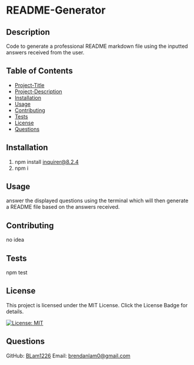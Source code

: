 
# README-Generator

## Description 
  Code to generate a professional README markdown file using the inputted answers received from the user.

## Table of Contents
* [Project-Title](#project-title)
* [Project-Description](#project-description)
* [Installation](#installation)
* [Usage](#usage)
* [Contributing](#contributing)
* [Tests](#tests)
* [License](#license)
* [Questions](#questions)

## Installation
1. npm install inquirer@8.2.4
2. npm i

## Usage
answer the displayed questions using the terminal which will then generate a README file based on the answers received.

## Contributing
no idea

## Tests
  npm test

## License
This project is licensed under the MIT License. Click the License Badge for details.

[![License: MIT](https://img.shields.io/badge/License-MIT-yellow.svg)](https://opensource.org/licenses/MIT)

## Questions
  GitHub: [BLam1226](https://github.com/BLam1226)
  Email: brendanlam0@gmail.com
